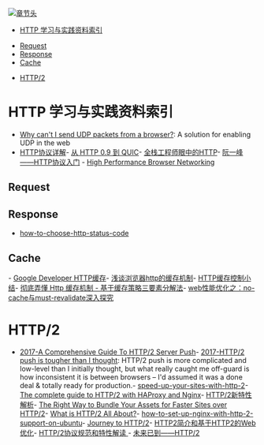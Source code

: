 [![章节头](https://parg.co/UGo)](https://parg.co/b4z) 
 - [HTTP 学习与实践资料索引](#http-%E5%AD%A6%E4%B9%A0%E4%B8%8E%E5%AE%9E%E8%B7%B5%E8%B5%84%E6%96%99%E7%B4%A2%E5%BC%95)
  * [Request](#request)
  * [Response](#response)
  * [Cache](#cache)
- [HTTP/2](#http2) 

# HTTP 学习与实践资料索引
- [Why can't I send UDP packets from a browser?](http://new.gafferongames.com/post/why_cant_i_send_udp_packets_from_a_browser/): A solution for enabling UDP in the web
- [HTTP协议详解](http://mp.weixin.qq.com/s/27zpNIGhVbx-on9FDs_6dw)- [从 HTTP 0.9 到 QUIC](https://zhuanlan.zhihu.com/p/23366045)- [全栈工程师眼中的HTTP](HTTP://www.epubit.com.cn/article/378)- [阮一峰——HTTP协议入门](HTTP://www.ruanyifeng.com/blog/2016/08/HTTP.html?hmsr=toutiao.io&utm_medium=toutiao.io&utm_source=toutiao.io)
- [High Performance Browser Networking](HTTP://chimera.labs.oreilly.com/books/1230000000545/index.html)
## Request
## Response
- [how-to-choose-http-status-code](http://www.infoq.com/cn/news/2015/12/how-to-choose-http-status-code/)
## Cache
- [Google Developer HTTP缓存](https://developers.google.com/web/fundamentals/performance/optimizing-content-efficiency/http-caching?hl=zh-cn#cache-control-)- [浅谈浏览器http的缓存机制](http://www.cnblogs.com/vajoy/p/5341664.html)- [HTTP缓存控制小结](http://www.tuicool.com/articles/URJjAb)- [彻底弄懂 Http 缓存机制 - 基于缓存策略三要素分解法](http://mp.weixin.qq.com/s/qOMO0LIdA47j3RjhbCWUEQ)- [web性能优化之：no-cache与must-revalidate深入探究](https://zhuanlan.zhihu.com/p/23281814)
# HTTP/2
- [2017-A Comprehensive Guide To HTTP/2 Server Push](https://www.smashingmagazine.com/2017/04/guide-http2-server-push/)- [2017-HTTP/2 push is tougher than I thought](https://parg.co/bi4): HTTP/2 push is more complicated and low-level than I initially thought, but what really caught me off-guard is how inconsistent it is between browsers – I'd assumed it was a done deal & totally ready for production.- [speed-up-your-sites-with-http-2](https://medium.com/@WebdesignerDepot/speed-up-your-sites-with-http-2-f6ee33cef6bd#.yzdpzial0)- [The complete guide to HTTP/2 with HAProxy and Nginx](http://m12.io/blog/http-2-with-haproxy-and-nginx-guide?utm_source=tuicool&utm_medium=referral)- [HTTP/2新特性解析](http://io.upyun.com/2015/05/13/http2/?utm_source=tuicool&utm_medium=referral)- [The Right Way to Bundle Your Assets for Faster Sites over HTTP/2](https://medium.com/@asyncmax/the-right-way-to-bundle-your-assets-for-faster-sites-over-http-2-437c37efe3ff#.512pz6h3y)- [What is HTTP/2 All About?](https://auth0.com/blog/what-is-http2-all-about/?utm_source=tuicool&utm_medium=referral)- [how-to-set-up-nginx-with-http-2-support-on-ubuntu](https://www.digitalocean.com/community/tutorials/how-to-set-up-nginx-with-http-2-support-on-ubuntu-16-04)- [Journey to HTTP/2](http://kamranahmed.info/blog/2016/08/13/http-in-depth/?utm_source=mybridge&utm_medium=email&utm_campaign=read_more)- [HTTP2简介和基于HTTP2的Web优化](https://github.com/creeperyang/blog/issues/23?hmsr=toutiao.io&utm_medium=toutiao.io&utm_source=toutiao.io)- [HTTP/2协议规范和特性解读 ](https://taozj.org/201612/http2-spec.html?hmsr=toutiao.io&utm_medium=toutiao.io&utm_source=toutiao.io)- [未来已到——HTTP/2](https://segmentfault.com/a/1190000007637735)

